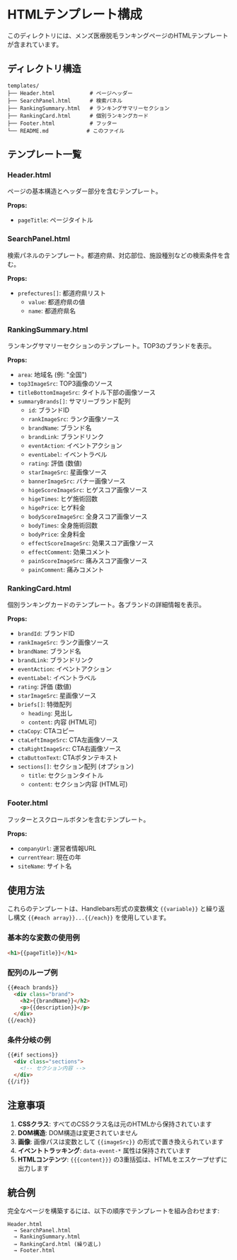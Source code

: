 # HTMLテンプレート構成

このディレクトリには、メンズ医療脱毛ランキングページのHTMLテンプレートが含まれています。

## ディレクトリ構造

```
templates/
├── Header.html           # ページヘッダー
├── SearchPanel.html      # 検索パネル
├── RankingSummary.html   # ランキングサマリーセクション
├── RankingCard.html      # 個別ランキングカード
├── Footer.html           # フッター
└── README.md            # このファイル
```

## テンプレート一覧

### Header.html
ページの基本構造とヘッダー部分を含むテンプレート。

**Props:**
- `pageTitle`: ページタイトル

### SearchPanel.html
検索パネルのテンプレート。都道府県、対応部位、施設種別などの検索条件を含む。

**Props:**
- `prefectures[]`: 都道府県リスト
  - `value`: 都道府県の値
  - `name`: 都道府県名

### RankingSummary.html
ランキングサマリーセクションのテンプレート。TOP3のブランドを表示。

**Props:**
- `area`: 地域名 (例: "全国")
- `top3ImageSrc`: TOP3画像のソース
- `titleBottomImageSrc`: タイトル下部の画像ソース
- `summaryBrands[]`: サマリーブランド配列
  - `id`: ブランドID
  - `rankImageSrc`: ランク画像ソース
  - `brandName`: ブランド名
  - `brandLink`: ブランドリンク
  - `eventAction`: イベントアクション
  - `eventLabel`: イベントラベル
  - `rating`: 評価 (数値)
  - `starImageSrc`: 星画像ソース
  - `bannerImageSrc`: バナー画像ソース
  - `higeScoreImageSrc`: ヒゲスコア画像ソース
  - `higeTimes`: ヒゲ施術回数
  - `higePrice`: ヒゲ料金
  - `bodyScoreImageSrc`: 全身スコア画像ソース
  - `bodyTimes`: 全身施術回数
  - `bodyPrice`: 全身料金
  - `effectScoreImageSrc`: 効果スコア画像ソース
  - `effectComment`: 効果コメント
  - `painScoreImageSrc`: 痛みスコア画像ソース
  - `painComment`: 痛みコメント

### RankingCard.html
個別ランキングカードのテンプレート。各ブランドの詳細情報を表示。

**Props:**
- `brandId`: ブランドID
- `rankImageSrc`: ランク画像ソース
- `brandName`: ブランド名
- `brandLink`: ブランドリンク
- `eventAction`: イベントアクション
- `eventLabel`: イベントラベル
- `rating`: 評価 (数値)
- `starImageSrc`: 星画像ソース
- `briefs[]`: 特徴配列
  - `heading`: 見出し
  - `content`: 内容 (HTML可)
- `ctaCopy`: CTAコピー
- `ctaLeftImageSrc`: CTA左画像ソース
- `ctaRightImageSrc`: CTA右画像ソース
- `ctaButtonText`: CTAボタンテキスト
- `sections[]`: セクション配列 (オプション)
  - `title`: セクションタイトル
  - `content`: セクション内容 (HTML可)

### Footer.html
フッターとスクロールボタンを含むテンプレート。

**Props:**
- `companyUrl`: 運営者情報URL
- `currentYear`: 現在の年
- `siteName`: サイト名

## 使用方法

これらのテンプレートは、Handlebars形式の変数構文 `{{variable}}` と繰り返し構文 `{{#each array}}...{{/each}}` を使用しています。

### 基本的な変数の使用例

```html
<h1>{{pageTitle}}</h1>
```

### 配列のループ例

```html
{{#each brands}}
  <div class="brand">
    <h2>{{brandName}}</h2>
    <p>{{description}}</p>
  </div>
{{/each}}
```

### 条件分岐の例

```html
{{#if sections}}
  <div class="sections">
    <!-- セクション内容 -->
  </div>
{{/if}}
```

## 注意事項

1. **CSSクラス**: すべてのCSSクラス名は元のHTMLから保持されています
2. **DOM構造**: DOM構造は変更されていません
3. **画像**: 画像パスは変数として `{{imageSrc}}` の形式で置き換えられています
4. **イベントトラッキング**: `data-event-*` 属性は保持されています
5. **HTMLコンテンツ**: `{{{content}}}` の3重括弧は、HTMLをエスケープせずに出力します

## 統合例

完全なページを構築するには、以下の順序でテンプレートを組み合わせます:

```
Header.html
  → SearchPanel.html
  → RankingSummary.html
  → RankingCard.html (繰り返し)
  → Footer.html
```
